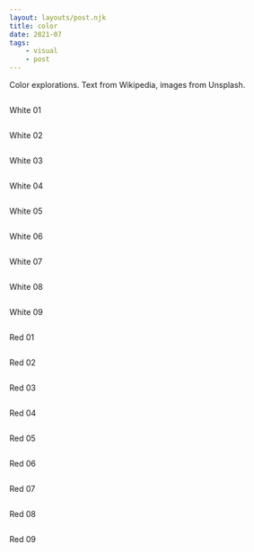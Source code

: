 ```yaml
---
layout: layouts/post.njk
title: color
date: 2021-07
tags: 
    - visual
    - post
---
```


<p class="text">
Color explorations. Text from Wikipedia, images from Unsplash.
</p>

<div class="grid-container">
    <div class="grid-item">
        <img src="{{ '/assets/styles/img/blanco-1.jpg' | url }}" alt=""/>
        <p>White 01</p>
    </div>
    <div class="grid-item">
        <img src="{{ '/assets/styles/img/blanco-2.jpg' | url }}" alt=""/>
        <p>White 02</p>
    </div>
    <div class="grid-item">
        <img src="{{ '/assets/styles/img/blanco-3.jpg' | url }}" alt=""/>
        <p>White 03</p>
    </div> 
</div>

<div class="grid-container">
    <div class="grid-item">
        <img src="{{ '/assets/styles/img/blanco-4.jpg' | url }}" alt=""/>
        <p>White 04</p>
    </div>
    <div class="grid-item">
        <img src="{{ '/assets/styles/img/blanco-5.jpg' | url }}" alt=""/>
        <p>White 05</p>
    </div>
    <div class="grid-item">
        <img src="{{ '/assets/styles/img/blanco-6.jpg' | url }}" alt=""/>
        <p>White 06</p>
    </div> 
</div>

<div class="grid-container">
    <div class="grid-item">
        <img src="{{ '/assets/styles/img/blanco-7.jpg' | url }}" alt=""/>
        <p>White 07</p>
    </div>
    <div class="grid-item">
        <img src="{{ '/assets/styles/img/blanco-8.jpg' | url }}" alt=""/>
        <p>White 08</p>
    </div>
    <div class="grid-item">
        <img src="{{ '/assets/styles/img/blanco-9.jpg' | url }}" alt=""/>
        <p>White 09</p>
    </div> 
</div>

<div class="grid-container">
    <div class="grid-item">
        <img src="{{ '/assets/styles/img/red-1.jpg' | url }}" alt=""/>
        <p>Red 01</p>
    </div>
    <div class="grid-item">
        <img src="{{ '/assets/styles/img/red-2.jpg' | url }}" alt=""/>
        <p>Red 02</p>
    </div>
    <div class="grid-item">
        <img src="{{ '/assets/styles/img/red-3.jpg' | url }}" alt=""/>
        <p>Red 03</p>
    </div> 
</div>

<div class="grid-container">
    <div class="grid-item">
        <img src="{{ '/assets/styles/img/red-4.jpg' | url }}" alt=""/>
        <p>Red 04</p>
    </div>
    <div class="grid-item">
        <img src="{{ '/assets/styles/img/red-5.jpg' | url }}" alt=""/>
        <p>Red 05</p>
    </div>
    <div class="grid-item">
        <img src="{{ '/assets/styles/img/red-6.jpg' | url }}" alt=""/>
        <p>Red 06</p>
    </div> 
</div>

<div class="grid-container">
    <div class="grid-item">
        <img src="{{ '/assets/styles/img/red-7.jpg' | url }}" alt=""/>
        <p>Red 07</p>
    </div>
    <div class="grid-item">
        <img src="{{ '/assets/styles/img/red-8.jpg' | url }}" alt=""/>
        <p>Red 08</p>
    </div>
    <div class="grid-item">
        <img src="{{ '/assets/styles/img/red-9.jpg' | url }}" alt=""/>
        <p>Red 09</p>
    </div> 
</div>



